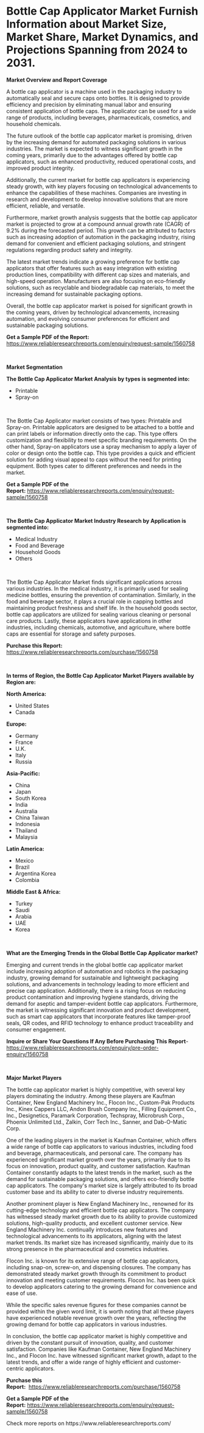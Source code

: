 <p><h1>Bottle Cap Applicator Market Furnish Information about Market Size, Market Share, Market Dynamics, and Projections Spanning from 2024 to 2031.</h1></p><p><strong>Market Overview and Report Coverage</strong></p>
<p><p>A bottle cap applicator is a machine used in the packaging industry to automatically seal and secure caps onto bottles. It is designed to provide efficiency and precision by eliminating manual labor and ensuring consistent application of bottle caps. The applicator can be used for a wide range of products, including beverages, pharmaceuticals, cosmetics, and household chemicals.</p><p>The future outlook of the bottle cap applicator market is promising, driven by the increasing demand for automated packaging solutions in various industries. The market is expected to witness significant growth in the coming years, primarily due to the advantages offered by bottle cap applicators, such as enhanced productivity, reduced operational costs, and improved product integrity.</p><p>Additionally, the current market for bottle cap applicators is experiencing steady growth, with key players focusing on technological advancements to enhance the capabilities of these machines. Companies are investing in research and development to develop innovative solutions that are more efficient, reliable, and versatile.</p><p>Furthermore, market growth analysis suggests that the bottle cap applicator market is projected to grow at a compound annual growth rate (CAGR) of 9.2% during the forecasted period. This growth can be attributed to factors such as increasing adoption of automation in the packaging industry, rising demand for convenient and efficient packaging solutions, and stringent regulations regarding product safety and integrity.</p><p>The latest market trends indicate a growing preference for bottle cap applicators that offer features such as easy integration with existing production lines, compatibility with different cap sizes and materials, and high-speed operation. Manufacturers are also focusing on eco-friendly solutions, such as recyclable and biodegradable cap materials, to meet the increasing demand for sustainable packaging options.</p><p>Overall, the bottle cap applicator market is poised for significant growth in the coming years, driven by technological advancements, increasing automation, and evolving consumer preferences for efficient and sustainable packaging solutions.</p></p>
<p><strong>Get a Sample PDF of the Report:</strong> <a href="https://www.reliableresearchreports.com/enquiry/request-sample/1560758">https://www.reliableresearchreports.com/enquiry/request-sample/1560758</a></p>
<p>&nbsp;</p>
<p><strong>Market Segmentation</strong></p>
<p><strong>The Bottle Cap Applicator Market Analysis by types is segmented into:</strong></p>
<p><ul><li>Printable</li><li>Spray-on</li></ul></p>
<p>&nbsp;</p>
<p><p>The Bottle Cap Applicator market consists of two types: Printable and Spray-on. Printable applicators are designed to be attached to a bottle and can print labels or information directly onto the cap. This type offers customization and flexibility to meet specific branding requirements. On the other hand, Spray-on applicators use a spray mechanism to apply a layer of color or design onto the bottle cap. This type provides a quick and efficient solution for adding visual appeal to caps without the need for printing equipment. Both types cater to different preferences and needs in the market.</p></p>
<p><strong>Get a Sample PDF of the Report:</strong>&nbsp;<a href="https://www.reliableresearchreports.com/enquiry/request-sample/1560758">https://www.reliableresearchreports.com/enquiry/request-sample/1560758</a></p>
<p>&nbsp;</p>
<p><strong>The Bottle Cap Applicator Market Industry Research by Application is segmented into:</strong></p>
<p><ul><li>Medical Industry</li><li>Food and Beverage</li><li>Household Goods</li><li>Others</li></ul></p>
<p>&nbsp;</p>
<p><p>The Bottle Cap Applicator Market finds significant applications across various industries. In the medical industry, it is primarily used for sealing medicine bottles, ensuring the prevention of contamination. Similarly, in the food and beverage sector, it plays a crucial role in capping bottles and maintaining product freshness and shelf life. In the household goods sector, bottle cap applicators are utilized for sealing various cleaning or personal care products. Lastly, these applicators have applications in other industries, including chemicals, automotive, and agriculture, where bottle caps are essential for storage and safety purposes.</p></p>
<p><strong>Purchase this Report:</strong>&nbsp; <a href="https://www.reliableresearchreports.com/purchase/1560758">https://www.reliableresearchreports.com/purchase/1560758</a></p>
<p>&nbsp;</p>
<p><strong>In terms of Region, the Bottle Cap Applicator Market Players available by Region are:</strong></p>
<p>
    <p> <strong> North America: </strong>
        <ul>
            <li>United States</li>
            <li>Canada</li>
        </ul>
        </p> 
    <p> <strong> Europe: </strong>
        <ul>
            <li>Germany</li>
            <li>France</li>
            <li>U.K.</li>
            <li>Italy</li>
            <li>Russia</li>
        </ul>
        </p> 
    <p> <strong> Asia-Pacific: </strong>
        <ul>
            <li>China</li>
            <li>Japan</li>
            <li>South Korea</li>
            <li>India</li>
            <li>Australia</li>
            <li>China Taiwan</li>
            <li>Indonesia</li>
            <li>Thailand</li>
            <li>Malaysia</li>
        </ul>
        </p> 
    <p> <strong> Latin America: </strong>
        <ul>
            <li>Mexico</li>
            <li>Brazil</li>
            <li>Argentina Korea</li>
            <li>Colombia</li>
        </ul>
        </p> 
    <p> <strong> Middle East & Africa: </strong>
        <ul>
            <li>Turkey</li>
            <li>Saudi</li>
            <li>Arabia</li>
            <li>UAE</li>
            <li>Korea</li>
        </ul>
    </p>
    </p>
<p>&nbsp;</p>
<p><strong>What are the Emerging Trends in the Global Bottle Cap Applicator market?</strong></p>
<p><p>Emerging and current trends in the global bottle cap applicator market include increasing adoption of automation and robotics in the packaging industry, growing demand for sustainable and lightweight packaging solutions, and advancements in technology leading to more efficient and precise cap application. Additionally, there is a rising focus on reducing product contamination and improving hygiene standards, driving the demand for aseptic and tamper-evident bottle cap applicators. Furthermore, the market is witnessing significant innovation and product development, such as smart cap applicators that incorporate features like tamper-proof seals, QR codes, and RFID technology to enhance product traceability and consumer engagement.</p></p>
<p><strong>Inquire or Share Your Questions If Any Before Purchasing This Report</strong>- <a href="https://www.reliableresearchreports.com/enquiry/pre-order-enquiry/1560758">https://www.reliableresearchreports.com/enquiry/pre-order-enquiry/1560758</a></p>
<p>&nbsp;</p>
<p><strong>Major Market Players</strong></p>
<p><p>The bottle cap applicator market is highly competitive, with several key players dominating the industry. Among these players are Kaufman Container, New England Machinery Inc., Flocon Inc., Custom-Pak Products Inc., Kinex Cappers LLC, Andon Brush Company Inc., Filling Equipment Co., Inc., Designetics, Paramark Corporation, Techspray, Microbrush Corp., Phoenix Unlimited Ltd., Zalkin, Corr Tech Inc., Sanner, and Dab-O-Matic Corp.</p><p>One of the leading players in the market is Kaufman Container, which offers a wide range of bottle cap applicators to various industries, including food and beverage, pharmaceuticals, and personal care. The company has experienced significant market growth over the years, primarily due to its focus on innovation, product quality, and customer satisfaction. Kaufman Container constantly adapts to the latest trends in the market, such as the demand for sustainable packaging solutions, and offers eco-friendly bottle cap applicators. The company's market size is largely attributed to its broad customer base and its ability to cater to diverse industry requirements.</p><p>Another prominent player is New England Machinery Inc., renowned for its cutting-edge technology and efficient bottle cap applicators. The company has witnessed steady market growth due to its ability to provide customized solutions, high-quality products, and excellent customer service. New England Machinery Inc. continually introduces new features and technological advancements to its applicators, aligning with the latest market trends. Its market size has increased significantly, mainly due to its strong presence in the pharmaceutical and cosmetics industries.</p><p>Flocon Inc. is known for its extensive range of bottle cap applicators, including snap-on, screw-on, and dispensing closures. The company has demonstrated steady market growth through its commitment to product innovation and meeting customer requirements. Flocon Inc. has been quick to develop applicators catering to the growing demand for convenience and ease of use. </p><p>While the specific sales revenue figures for these companies cannot be provided within the given word limit, it is worth noting that all these players have experienced notable revenue growth over the years, reflecting the growing demand for bottle cap applicators in various industries.</p><p>In conclusion, the bottle cap applicator market is highly competitive and driven by the constant pursuit of innovation, quality, and customer satisfaction. Companies like Kaufman Container, New England Machinery Inc., and Flocon Inc. have witnessed significant market growth, adapt to the latest trends, and offer a wide range of highly efficient and customer-centric applicators.</p></p>
<p><strong>Purchase this Report:</strong>&nbsp;&nbsp;<a href="https://www.reliableresearchreports.com/purchase/1560758">https://www.reliableresearchreports.com/purchase/1560758</a></p>
<p></p>
<p><strong>Get a Sample PDF of the Report:</strong>&nbsp;<a href="https://www.reliableresearchreports.com/enquiry/request-sample/1560758">https://www.reliableresearchreports.com/enquiry/request-sample/1560758</a></p>
<p>Check more reports on https://www.reliableresearchreports.com/</p>